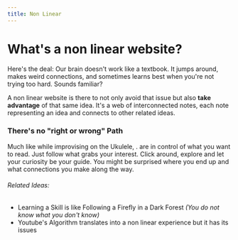 ```yaml
---
title: Non Linear
---
```


# What's a non linear website? 
Here's the deal: Our brain doesn't work like a textbook. It jumps around, makes weird connections, and sometimes learns best when you're not trying too hard. Sounds familiar?

A non linear website is there to not only avoid that issue but also **take advantage** of that same idea. It's a web of interconnected notes, each note representing an idea and connects to other related ideas.  

### There's no "right or wrong" Path
Much like while improvising on the Ukulele, .  are in control of what you want to read. Just follow what grabs your interest. Click around, explore and let your curiosity be your guide. You might be surprised where you end up and what connections you make along the way.


###### Related Ideas: 

- Learning a Skill is like Following a Firefly in a Dark Forest 
*(You do not know what you don't know)*
- Youtube's Algorithm translates into a non linear experience but it has its issues

